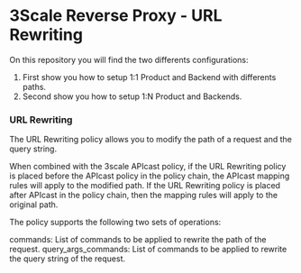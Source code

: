 # 3Scale Reverse Proxy - URL Rewriting
On this repository you will find the two differents configurations:
1. First show you how to setup 1:1 Product and Backend with differents paths.
2. Second show you how to setup 1:N Product and Backends.

### URL Rewriting

The URL Rewriting policy allows you to modify the path of a request and the query string.

When combined with the 3scale APIcast policy, if the URL Rewriting policy is placed before the APIcast policy in the policy chain, the APIcast mapping rules will apply to the modified path. If the URL Rewriting policy is placed after APIcast in the policy chain, then the mapping rules will apply to the original path.

The policy supports the following two sets of operations:

commands: List of commands to be applied to rewrite the path of the request.
query_args_commands: List of commands to be applied to rewrite the query string of the request.



